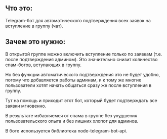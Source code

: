 ## Что это:

Telegram-бот для автоматического подтверждения всех заявок на вступление в группу (чат).

## Зачем это нужно:

В открытой группе можно включить вступление только по заявкам (т.е. после подтверждения админом).
Это значительно снизит количество спам-ботов, вступающих в группу.

Но без функции автоматического подтверждения это не будет удобно, потому что добавляется работы админам, и к тому же многие пользователи хотят начать общаться сразу же после вступления в группу.

Тут на помощь и приходит этот бот, который будет подтверждать все заявки мгновенно.

В результате избавляемся от спама в группе без ухудшения пользовательского опыта и без лишних хлопот для админов.

В боте используется библиотека node-telegram-bot-api.
